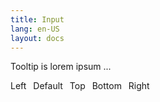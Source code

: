 ```yaml
---
title: Input
lang: en-US
layout: docs
---
```


<script setup lang="ts">
import { AButton, vTooltip } from '../../src/'

</script>

<style> 
  .ml-2 {
    margin-left: 0.5em;
  }

</style>

<div>
  <p> Tooltip is lorem ipsum ... </p>
  <AButton v-tooltip.left="'Left tooltip'">Left</AButton>
  <AButton v-tooltip="'Default tooltip'" class="ml-2">Default</AButton>
  <AButton v-tooltip.top="'Top tooltip'" class="ml-2">Top</AButton>
  <AButton v-tooltip.bottom="'Bottom tooltip'" class="ml-2">Bottom</AButton>
  <AButton v-tooltip.right="'Right tooltip'" class="ml-2">Right</AButton>

</div>
